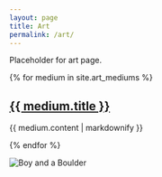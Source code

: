 ```yaml
---
layout: page
title: Art
permalink: /art/
---
```


Placeholder for art page.

{% for medium in site.art_mediums %}
  <h2>
    <a href="{{ medium.url }}">
      {{ medium.title }}
    </a>
  </h2>
  <p>{{ medium.content | markdownify }}</p>
{% endfor %}


![Boy and a Boulder](boulder_bum.jpg)
